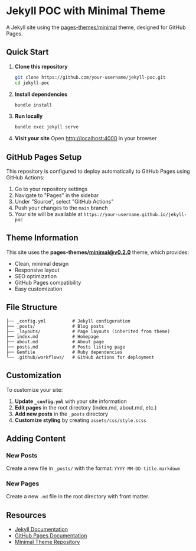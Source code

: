 # Jekyll POC with Minimal Theme

A Jekyll site using the [pages-themes/minimal](https://github.com/pages-themes/minimal) theme, designed for GitHub Pages.

## Quick Start

1. **Clone this repository**
   ```bash
   git clone https://github.com/your-username/jekyll-poc.git
   cd jekyll-poc
   ```

2. **Install dependencies**
   ```bash
   bundle install
   ```

3. **Run locally**
   ```bash
   bundle exec jekyll serve
   ```

4. **Visit your site**
   Open [http://localhost:4000](http://localhost:4000) in your browser

## GitHub Pages Setup

This repository is configured to deploy automatically to GitHub Pages using GitHub Actions:

1. Go to your repository settings
2. Navigate to "Pages" in the sidebar
3. Under "Source", select "GitHub Actions"
4. Push your changes to the `main` branch
5. Your site will be available at `https://your-username.github.io/jekyll-poc`

## Theme Information

This site uses the **pages-themes/minimal@v0.2.0** theme, which provides:

- Clean, minimal design
- Responsive layout
- SEO optimization
- GitHub Pages compatibility
- Easy customization

## File Structure

```
├── _config.yml          # Jekyll configuration
├── _posts/              # Blog posts
├── _layouts/            # Page layouts (inherited from theme)
├── index.md             # Homepage
├── about.md             # About page
├── posts.md             # Posts listing page
├── Gemfile              # Ruby dependencies
└── .github/workflows/   # GitHub Actions for deployment
```

## Customization

To customize your site:

1. **Update `_config.yml`** with your site information
2. **Edit pages** in the root directory (index.md, about.md, etc.)
3. **Add new posts** in the `_posts` directory
4. **Customize styling** by creating `assets/css/style.scss`

## Adding Content

### New Posts
Create a new file in `_posts/` with the format: `YYYY-MM-DD-title.markdown`

### New Pages
Create a new `.md` file in the root directory with front matter.

## Resources

- [Jekyll Documentation](https://jekyllrb.com/docs/)
- [GitHub Pages Documentation](https://docs.github.com/en/pages)
- [Minimal Theme Repository](https://github.com/pages-themes/minimal)